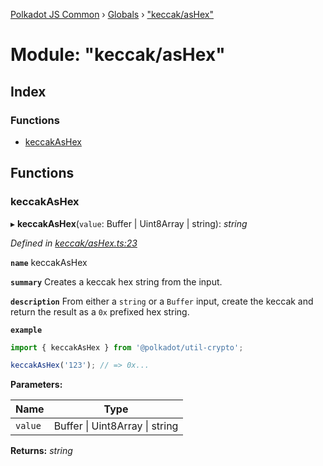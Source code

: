 [Polkadot JS Common](../README.md) › [Globals](../globals.md) › ["keccak/asHex"](_keccak_ashex_.md)

# Module: "keccak/asHex"

## Index

### Functions

* [keccakAsHex](_keccak_ashex_.md#keccakashex)

## Functions

###  keccakAsHex

▸ **keccakAsHex**(`value`: Buffer | Uint8Array | string): *string*

*Defined in [keccak/asHex.ts:23](https://github.com/polkadot-js/common/blob/fe9c7a8a/packages/util-crypto/src/keccak/asHex.ts#L23)*

**`name`** keccakAsHex

**`summary`** Creates a keccak hex string from the input.

**`description`** 
From either a `string` or a `Buffer` input, create the keccak and return the result as a `0x` prefixed hex string.

**`example`** 
<BR>

```javascript
import { keccakAsHex } from '@polkadot/util-crypto';

keccakAsHex('123'); // => 0x...
```

**Parameters:**

Name | Type |
------ | ------ |
`value` | Buffer &#124; Uint8Array &#124; string |

**Returns:** *string*
